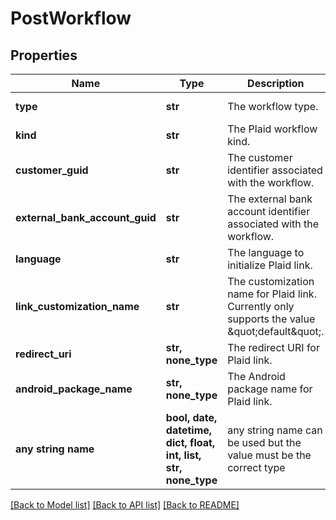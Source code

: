 # PostWorkflow


## Properties
Name | Type | Description | Notes
------------ | ------------- | ------------- | -------------
**type** | **str** | The workflow type. | defaults to "plaid"
**kind** | **str** | The Plaid workflow kind. | [optional] 
**customer_guid** | **str** | The customer identifier associated with the workflow. | [optional] 
**external_bank_account_guid** | **str** | The external bank account identifier associated with the workflow. | [optional] 
**language** | **str** | The language to initialize Plaid link. | [optional] 
**link_customization_name** | **str** | The customization name for Plaid link. Currently only supports the value \&quot;default\&quot;. | [optional] 
**redirect_uri** | **str, none_type** | The redirect URI for Plaid link. | [optional] 
**android_package_name** | **str, none_type** | The Android package name for Plaid link. | [optional] 
**any string name** | **bool, date, datetime, dict, float, int, list, str, none_type** | any string name can be used but the value must be the correct type | [optional]

[[Back to Model list]](../README.md#documentation-for-models) [[Back to API list]](../README.md#documentation-for-api-endpoints) [[Back to README]](../README.md)


